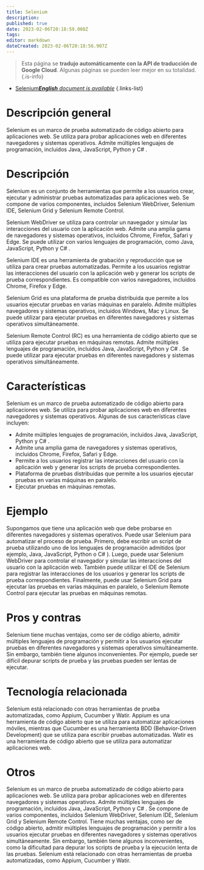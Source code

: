 ```yaml
---
title: Selenium
description: 
published: true
date: 2023-02-06T20:18:59.008Z
tags: 
editor: markdown
dateCreated: 2023-02-06T20:18:56.907Z
---
```


> Esta página se **tradujo automáticamente con la API de traducción de Google Cloud**.
Algunas páginas se pueden leer mejor en su totalidad.{.is-info}



- [Selenium***English** document is available*](/en/Knowledge-base/Dictionary/selenium)
{.links-list}


# Descripción general
Selenium es un marco de prueba automatizado de código abierto para aplicaciones web. Se utiliza para probar aplicaciones web en diferentes navegadores y sistemas operativos. Admite múltiples lenguajes de programación, incluidos Java, JavaScript, Python y C# .

# Descripción
Selenium es un conjunto de herramientas que permite a los usuarios crear, ejecutar y administrar pruebas automatizadas para aplicaciones web. Se compone de varios componentes, incluidos Selenium WebDriver, Selenium IDE, Selenium Grid y Selenium Remote Control.

Selenium WebDriver se utiliza para controlar un navegador y simular las interacciones del usuario con la aplicación web. Admite una amplia gama de navegadores y sistemas operativos, incluidos Chrome, Firefox, Safari y Edge. Se puede utilizar con varios lenguajes de programación, como Java, JavaScript, Python y C# .

Selenium IDE es una herramienta de grabación y reproducción que se utiliza para crear pruebas automatizadas. Permite a los usuarios registrar las interacciones del usuario con la aplicación web y generar los scripts de prueba correspondientes. Es compatible con varios navegadores, incluidos Chrome, Firefox y Edge.

Selenium Grid es una plataforma de prueba distribuida que permite a los usuarios ejecutar pruebas en varias máquinas en paralelo. Admite múltiples navegadores y sistemas operativos, incluidos Windows, Mac y Linux. Se puede utilizar para ejecutar pruebas en diferentes navegadores y sistemas operativos simultáneamente.

Selenium Remote Control (RC) es una herramienta de código abierto que se utiliza para ejecutar pruebas en máquinas remotas. Admite múltiples lenguajes de programación, incluidos Java, JavaScript, Python y C# . Se puede utilizar para ejecutar pruebas en diferentes navegadores y sistemas operativos simultáneamente.

# Características
Selenium es un marco de prueba automatizado de código abierto para aplicaciones web. Se utiliza para probar aplicaciones web en diferentes navegadores y sistemas operativos. Algunas de sus características clave incluyen:

- Admite múltiples lenguajes de programación, incluidos Java, JavaScript, Python y C# .
- Admite una amplia gama de navegadores y sistemas operativos, incluidos Chrome, Firefox, Safari y Edge.
- Permite a los usuarios registrar las interacciones del usuario con la aplicación web y generar los scripts de prueba correspondientes.
- Plataforma de pruebas distribuidas que permite a los usuarios ejecutar pruebas en varias máquinas en paralelo.
- Ejecutar pruebas en máquinas remotas.

# Ejemplo
Supongamos que tiene una aplicación web que debe probarse en diferentes navegadores y sistemas operativos. Puede usar Selenium para automatizar el proceso de prueba. Primero, debe escribir un script de prueba utilizando uno de los lenguajes de programación admitidos (por ejemplo, Java, JavaScript, Python o C# ). Luego, puede usar Selenium WebDriver para controlar el navegador y simular las interacciones del usuario con la aplicación web. También puede utilizar el IDE de Selenium para registrar las interacciones de los usuarios y generar los scripts de prueba correspondientes. Finalmente, puede usar Selenium Grid para ejecutar las pruebas en varias máquinas en paralelo, o Selenium Remote Control para ejecutar las pruebas en máquinas remotas.

# Pros y contras
Selenium tiene muchas ventajas, como ser de código abierto, admitir múltiples lenguajes de programación y permitir a los usuarios ejecutar pruebas en diferentes navegadores y sistemas operativos simultáneamente. Sin embargo, también tiene algunos inconvenientes. Por ejemplo, puede ser difícil depurar scripts de prueba y las pruebas pueden ser lentas de ejecutar.

# Tecnología relacionada
Selenium está relacionado con otras herramientas de prueba automatizadas, como Appium, Cucumber y Watir. Appium es una herramienta de código abierto que se utiliza para automatizar aplicaciones móviles, mientras que Cucumber es una herramienta BDD (Behavior-Driven Development) que se utiliza para escribir pruebas automatizadas. Watir es una herramienta de código abierto que se utiliza para automatizar aplicaciones web.

# Otros
Selenium es un marco de prueba automatizado de código abierto para aplicaciones web. Se utiliza para probar aplicaciones web en diferentes navegadores y sistemas operativos. Admite múltiples lenguajes de programación, incluidos Java, JavaScript, Python y C# . Se compone de varios componentes, incluidos Selenium WebDriver, Selenium IDE, Selenium Grid y Selenium Remote Control. Tiene muchas ventajas, como ser de código abierto, admitir múltiples lenguajes de programación y permitir a los usuarios ejecutar pruebas en diferentes navegadores y sistemas operativos simultáneamente. Sin embargo, también tiene algunos inconvenientes, como la dificultad para depurar los scripts de prueba y la ejecución lenta de las pruebas. Selenium está relacionado con otras herramientas de prueba automatizadas, como Appium, Cucumber y Watir.